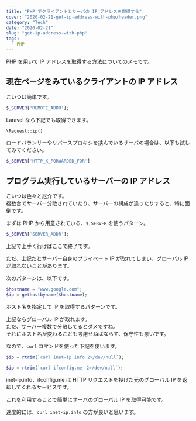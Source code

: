 ```yaml
---
title: "PHP でクライアントとサーバの IP アドレスを取得する"
cover: "2020-02-21-get-ip-address-with-php/header.png"
category: "Tech"
date: "2020-02-21"
slug: "get-ip-address-with-php"
tags:
  - PHP
---
```


PHP を用いて IP アドレスを取得する方法についてのメモです。

## 現在ページをみているクライアントの IP アドレス

こいつは簡単です。

```php
$_SERVER['REMOTE_ADDR'];
```

Laravel なら下記でも取得できます。

```php
\Request::ip()
```

ロードバランサーやリバースプロキシを挟んでいるサーバの場合は、以下も試してみてください。

```php
$_SERVER['HTTP_X_FORWARDED_FOR']
```

## プログラム実行しているサーバーの IP アドレス

こいつは色々と厄介です。  
複数台でサーバー分散されていたり、サーバーの構成が違ったりすると、特に面倒です。

まずは PHP から用意されている、`$_SERVER` を使うパターン。

```php
$_SERVER['SERVER_ADDR'];
```

上記で上手く行けばここで終了です。

ただ、上記だとサーバー自身のプライベート IP が取れてしまい、グローバル IP が取れないことがあります。

次のパターンは、以下です。

```php
$hostname = "www.google.com";
$ip = gethostbyname($hostname);
```

ホスト名を指定して IP を取得するパターンです。

上記ならグローバル IP が取れます。  
ただ、サーバー複数で分散してるとダメですね。  
それにホスト名が変わることも考慮せねばならず、保守性も悪いです。

なので、`curl` コマンドを使った下記を使います。

```php
$ip = rtrim(`curl inet-ip.info 2>/dev/null`);
```

```php
$ip = rtrim(`curl ifconfig.me　2>/dev/null`);
```

inet-ip.info、ifconfig.me は HTTP リクエストを投げた元のグローバル IP を返却してくれるサービスです。

これを利用することで簡単にサーバのグローバル IP を取得可能です。

速度的には、`curl inet-ip.info` の方が良いと思います。
